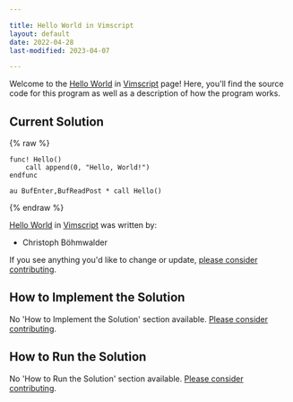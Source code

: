 ```yaml
---

title: Hello World in Vimscript
layout: default
date: 2022-04-28
last-modified: 2023-04-07

---
```


Welcome to the [Hello World](https://sampleprograms.io/projects/hello-world) in [Vimscript](https://sampleprograms.io/languages/vimscript) page! Here, you'll find the source code for this program as well as a description of how the program works.

## Current Solution

{% raw %}

```vimscript
func! Hello()
    call append(0, "Hello, World!")
endfunc

au BufEnter,BufReadPost * call Hello()
```

{% endraw %}

[Hello World](https://sampleprograms.io/projects/hello-world) in [Vimscript](https://sampleprograms.io/languages/vimscript) was written by:

- Christoph Böhmwalder

If you see anything you'd like to change or update, [please consider contributing](https://github.com/TheRenegadeCoder/sample-programs).

## How to Implement the Solution

No 'How to Implement the Solution' section available. [Please consider contributing](https://github.com/TheRenegadeCoder/sample-programs-website).

## How to Run the Solution

No 'How to Run the Solution' section available. [Please consider contributing](https://github.com/TheRenegadeCoder/sample-programs-website).
